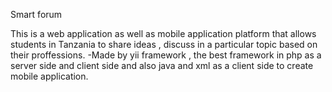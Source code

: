 Smart forum 

This is a web application as well as mobile application platform that allows students in Tanzania to share ideas , discuss in a particular topic based on their proffessions.
-Made by yii framework , the best framework in php as a server side and client side and also java and xml as a client side to create mobile application.
